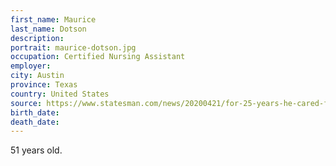```yaml
---
first_name: Maurice
last_name: Dotson
description: 
portrait: maurice-dotson.jpg
occupation: Certified Nursing Assistant
employer: 
city: Austin
province: Texas
country: United States
source: https://www.statesman.com/news/20200421/for-25-years-he-cared-for-austin-nursing-home-patients-on-friday-he-died-of-coronavirus, https://www.buzzfeednews.com/article/mikesallah/nursing-assistant-devoted-to-elderly, https://www.wsj.com/articles/nursing-assistant-kept-showing-up-for-workuntil-he-got-sick-11587674081
birth_date: 
death_date: 
---
```


51 years old.